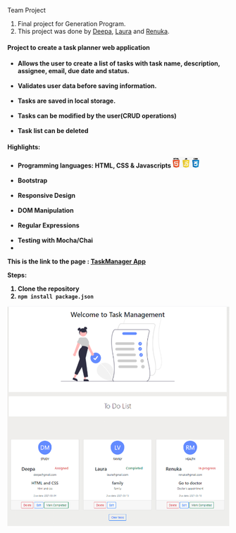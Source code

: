 Team Project

1. Final project for Generation Program. 
2. This project was done by <a href='https://github.com/DeepaNethesh'>Deepa</a>, <a href ='https://github.com/mlvillarreal'>Laura</a> and <a href ='https://github.com/RenukaMano'>Renuka</a>.
<h4>Project to create a task planner web application<h4>
    <ul><li>Allows the user to create a list of tasks with task name, description, assignee, email, due date and status.</li><br>
          <li>Validates user data before saving information.</li><br>
          <li>Tasks are saved in local storage.</li><br>
          <li>Tasks can be modified by the user(CRUD operations)</li><br>
          <li>Task list can be deleted</li></ul>

<h4>Highlights:</hr>
     <ul><li>Programming languages: HTML, CSS & Javascripts <img src='./Images/JS_html-css-icon-png.png' height='25' /></li><br>
      <li>Bootstrap</li><br>
      <li>Responsive Design</li><br>
      <li>DOM Manipulation</li><br>
      <li>Regular Expressions</li><br>
      <li>Testing with Mocha/Chai</li>
<li></li></ul>

This is the link to the page : <a href ='https://deepanethesh.github.io/TaskManager/'>TaskManager App</a>

Steps:

1. Clone the repository
2. `npm install package.json`




<img src='./Images/Taskmanager.PNG' height='500' />

